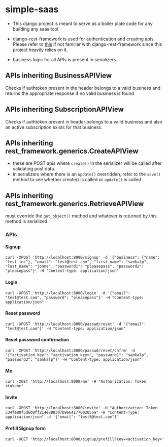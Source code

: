 # simple-saas
- This django project is meant to serve as a boiler plate code for any building any saas tool

- django-rest-framework is used for authentication and creating apis. Please refer to [this](https://github.com/encode/django-rest-framework)
 if not familiar with django-rest-framework since this project heavily relies on it.

- business logic for all APIs is present in serializers.

## APIs inheriting BusinessAPIView
Checks if authtoken present in the header belongs to a valid business and returns the appropriate response if no valid business is found

## APIs inheriting SubscriptionAPIView
Checks if authtoken present in header belongs to a valid business and also an active subscription exists for that business.

## APIs inheriting rest_framework.generics.CreateAPIView
- these are POST apis where `create()` in the serializer will be called after validating post data.
- in serializers where there is an `update()` overridden, refer to the `save()` method to see whether create() is called or `update()` is called

## APIs inheriting rest_framework.generics.RetrieveAPIView
must override the `get_object()` method and whatever is returned by this method is serialized

### APIs

#### Signup
```curl
curl -XPOST 'http://localhost:8000/signup' -d '{"business": {"name": "test inc"}, "email": "test@test.com", "first_name": "sankalp", "last_name": "jonna", "password1": "pleasepass", "password2": "pleasepass"}' -H "Content-type: application/json"
```

#### Login
```curl
curl -XPOST 'http://localhost:8000/login' -d '{"email": "test@test.com", "password": "pleasepass"}' -H "Content-type: application/json"
```

#### Reset password
```curl
curl -XPOST 'http://localhost:8000/passwd/reset' -d '{"email": "test@test.com"}' -H "Content-type: application/json"
```

#### Reset password confirmation
```curl
curl -XPOST 'http://localhost:8000/passwd/reset/cnfrm' -d '{"activation_key": "<activation_key>", "password1": "sankalp", "password2": "sankalp"}' -H "Content-type: application/json"
```

#### Me
```curl
curl -XGET 'http://localhost:8000/me' -H "Authorization: Token <token>"
```

#### Invite
```curl
curl -XPOST 'http://localhost:8000/invite' -H "Authorization: Token 534fe89f5d6b9ff214e8883d7b9664177002056a" -H "Content-Type: application/json" -d '{"email": "test5@test.com"}'
```

#### Prefill Signup form
```curl
curl -XGET 'http://localhost:8000/signup/prefill?key=<activation_key>'
```
